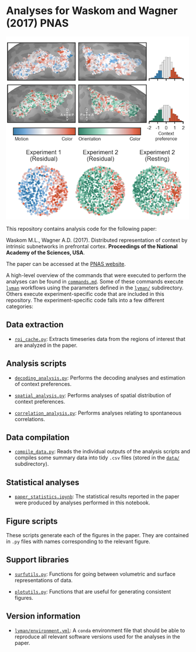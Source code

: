 # Analyses for Waskom and Wagner (2017) **PNAS**

<img width=500px src=data/graphical_abstract.png>

This repository contains analysis code for the following paper:

Waskom M.L., Wagner A.D. (2017). Distributed representation of context by intrinsic subnetworks in prefrontal cortex. **Proceedings of the National Academy of the Sciences, USA**.

The paper can be accessed at the [PNAS website](http://www.pnas.org/cgi/doi/10.1073/pnas.1615269114).

A high-level overview of the commands that were executed to perform the analyses can be found in [`commands.md`](commands.md). Some of these commands execute [`lyman`](https://github.com/mwaskom/lyman) workflows using the parameters defined in the [`lyman/`](lyman/) subdirectory. Others execute experiment-specific code that are included in this repository. The experiment-specific code falls into a few different categories:

## Data extraction

- [`roi_cache.py`](roi_cache.py): Extracts timeseries data from the regions of interest that are analyzed in the paper.

## Analysis scripts

- [`decoding_analysis.py`](decoding_analysis.py): Performs the decoding analyses and estimation of context preferences.

- [`spatial_analysis.py`](spatial_analysis.py): Performs analyses of spatial distribution of context preferences.

- [`correlation_analysis.py`](correlation_analysis.py): Performs analyses relating to spontaneous correlations.

## Data compilation

- [`compile_data.py`](compile_data.py): Reads the individual outputs of the analysis scripts and compiles some summary data into tidy `.csv` files (stored in the [`data/`](data/) subdirectory).

## Statistical analyses

- [`paper_statistics.ipynb`](paper_statistics.ipynb): The statistical results reported in the paper were produced by analyses performed in this notebook.

## Figure scripts

These scripts generate each of the figures in the paper. They are contained in `.py` files with names corresponding to the relevant figure.

## Support libraries

- [`surfutils.py`](surfutils.py): Functions for going between volumetric and surface representations of data.

- [`plotutils.py`](plotutils.py): Functions that are useful for generating consistent figures.

## Version information

- [`lyman/environment.yml`](lyman/environment.yml): A `conda` environment file that should be able to reproduce all relevant software versions used for the analyses in the paper.
